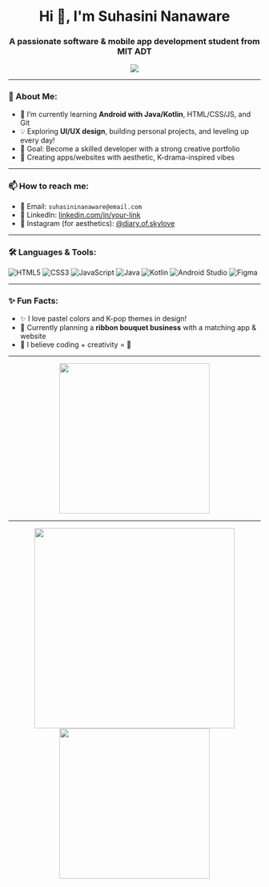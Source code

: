 <h1 align="center">Hi 👋, I'm Suhasini Nanaware</h1>
<h3 align="center">A passionate software & mobile app development student from MIT ADT</h3>

<p align="center">
  <img src="https://readme-typing-svg.herokuapp.com/?lines=Aspiring+App+Developer;Front-End+Web+Developer;Lover+of+K-Drama+Vibes+%F0%9F%8C%9E&center=true&width=500&height=45" />
</p>

---

### 💫 About Me:
- 🌱 I’m currently learning **Android with Java/Kotlin**, HTML/CSS/JS, and Git
- 💡 Exploring **UI/UX design**, building personal projects, and leveling up every day!
- 🎯 Goal: Become a skilled developer with a strong creative portfolio
- 🎨 Creating apps/websites with aesthetic, K-drama-inspired vibes

---

### 📫 How to reach me:
- 📧 Email: `suhasininanaware@email.com`
- 💼 LinkedIn: [linkedin.com/in/your-link](https://linkedin.com)
- 📸 Instagram (for aesthetics): [@diary.of.skylove](https://instagram.com/diary.of.skylove)

---

### 🛠️ Languages & Tools:
![HTML5](https://img.shields.io/badge/HTML5-E34F26?style=for-the-badge&logo=html5&logoColor=white)
![CSS3](https://img.shields.io/badge/CSS3-1572B6?style=for-the-badge&logo=css3&logoColor=white)
![JavaScript](https://img.shields.io/badge/JavaScript-F7DF1E?style=for-the-badge&logo=javascript&logoColor=black)
![Java](https://img.shields.io/badge/Java-ED8B00?style=for-the-badge&logo=java&logoColor=white)
![Kotlin](https://img.shields.io/badge/Kotlin-0095D5?style=for-the-badge&logo=kotlin&logoColor=white)
![Android Studio](https://img.shields.io/badge/Android%20Studio-3DDC84?style=for-the-badge&logo=android-studio&logoColor=white)
![Figma](https://img.shields.io/badge/Figma-F24E1E?style=for-the-badge&logo=figma&logoColor=white)

---

### ✨ Fun Facts:
- ✨ I love pastel colors and K-pop themes in design!
- 💭 Currently planning a **ribbon bouquet business** with a matching app & website
- 🧠 I believe coding + creativity = 💖

---

<p align="center">
  <img src="https://media.giphy.com/media/26tn33aiTi1jkl6H6/giphy.gif" width="300"/>
</p>

---

<p align="center">
  <img src="https://github-readme-stats.vercel.app/api?username=SuhasiniNanaware&show_icons=true&theme=radical" width="400">
  <img src="https://github-readme-stats.vercel.app/api/top-langs/?username=SuhasiniNanaware&layout=compact&theme=radical" width="300">
</p>
